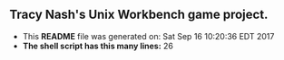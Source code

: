 ## Tracy Nash's Unix Workbench game project.
- This **README** file was generated on: 
Sat Sep 16 10:20:36 EDT 2017
- **The shell script  has this many lines:** 
26
